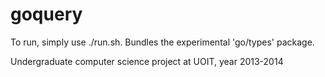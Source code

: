 goquery
=======
To run, simply use ./run.sh. Bundles the experimental 'go/types' package.
 
Undergraduate computer science project at UOIT, year 2013-2014
